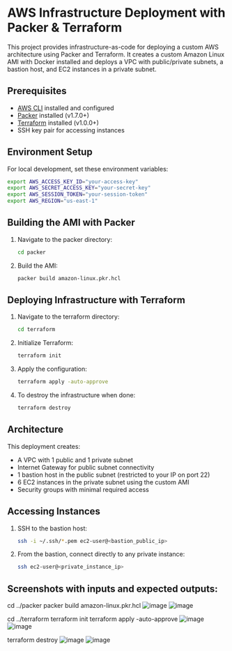 # AWS Infrastructure Deployment with Packer & Terraform

This project provides infrastructure-as-code for deploying a custom AWS architecture using Packer and Terraform. It creates a custom Amazon Linux AMI with Docker installed and deploys a VPC with public/private subnets, a bastion host, and EC2 instances in a private subnet.

## Prerequisites

- [AWS CLI](https://aws.amazon.com/cli/) installed and configured
- [Packer](https://www.packer.io/downloads) installed (v1.7.0+)
- [Terraform](https://www.terraform.io/downloads.html) installed (v1.0.0+)
- SSH key pair for accessing instances

## Environment Setup


For local development, set these environment variables:

```bash
export AWS_ACCESS_KEY_ID="your-access-key"
export AWS_SECRET_ACCESS_KEY="your-secret-key"
export AWS_SESSION_TOKEN="your-session-token"
export AWS_REGION="us-east-1"
```

## Building the AMI with Packer

1. Navigate to the packer directory:
   ```bash
   cd packer
   ```

2. Build the AMI:
   ```bash
   packer build amazon-linux.pkr.hcl
   ```

## Deploying Infrastructure with Terraform

1. Navigate to the terraform directory:
   ```bash
   cd terraform
   ```

2. Initialize Terraform:
   ```bash
   terraform init
   ```

3. Apply the configuration:
   ```bash
   terraform apply -auto-approve
   ```

4. To destroy the infrastructure when done:
   ```bash
   terraform destroy
   ```

## Architecture

This deployment creates:
- A VPC with 1 public and 1 private subnet
- Internet Gateway for public subnet connectivity
- 1 bastion host in the public subnet (restricted to your IP on port 22)
- 6 EC2 instances in the private subnet using the custom AMI
- Security groups with minimal required access


## Accessing Instances

1. SSH to the bastion host:
   ```bash
   ssh -i ~/.ssh/*.pem ec2-user@<bastion_public_ip>
   ```

2. From the bastion, connect directly to any private instance:
   ```bash
   ssh ec2-user@<private_instance_ip>
   ```

## Screenshots with inputs and expected outputs:

cd ../packer
packer build amazon-linux.pkr.hcl
![image](https://github.com/user-attachments/assets/a09444fd-5d07-4c88-9b7f-a66886256abc)
![image](https://github.com/user-attachments/assets/94d53e7f-09e2-48b5-bfe8-9e1557c57d8a)

cd ../terraform
terraform init
terraform apply -auto-approve
![image](https://github.com/user-attachments/assets/6d22ace9-8ad4-4cc3-9438-8a8cea2a9c9b)
![image](https://github.com/user-attachments/assets/4bc1d53a-81e9-4677-bce4-4ee0f5830988)

terraform destroy
![image](https://github.com/user-attachments/assets/7e30818c-d1ec-4c79-9f62-99927aebd210)
![image](https://github.com/user-attachments/assets/bbe4fdfd-9a71-4d75-9013-2e829b711af1)




